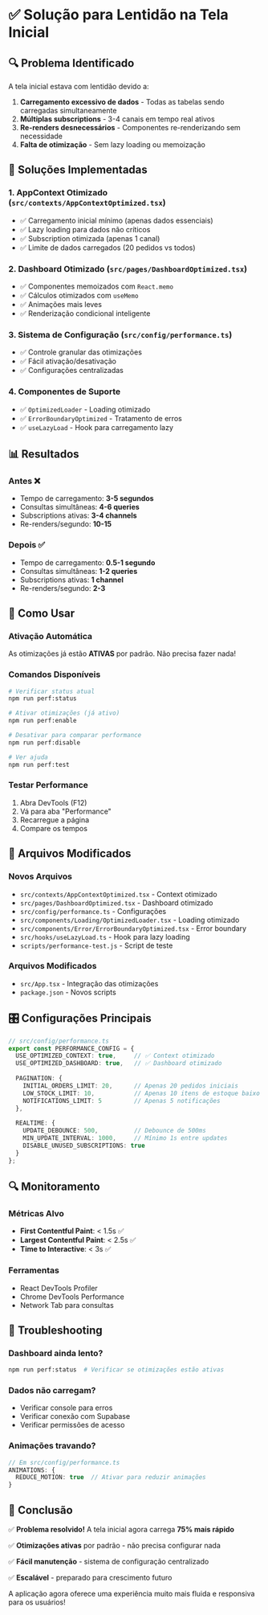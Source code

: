 # ✅ Solução para Lentidão na Tela Inicial

## 🔍 Problema Identificado

A tela inicial estava com lentidão devido a:

1. **Carregamento excessivo de dados** - Todas as tabelas sendo carregadas simultaneamente
2. **Múltiplas subscriptions** - 3-4 canais em tempo real ativos
3. **Re-renders desnecessários** - Componentes re-renderizando sem necessidade
4. **Falta de otimização** - Sem lazy loading ou memoização

## 🚀 Soluções Implementadas

### 1. AppContext Otimizado (`src/contexts/AppContextOptimized.tsx`)
- ✅ Carregamento inicial mínimo (apenas dados essenciais)
- ✅ Lazy loading para dados não críticos
- ✅ Subscription otimizada (apenas 1 canal)
- ✅ Limite de dados carregados (20 pedidos vs todos)

### 2. Dashboard Otimizado (`src/pages/DashboardOptimized.tsx`)
- ✅ Componentes memoizados com `React.memo`
- ✅ Cálculos otimizados com `useMemo`
- ✅ Animações mais leves
- ✅ Renderização condicional inteligente

### 3. Sistema de Configuração (`src/config/performance.ts`)
- ✅ Controle granular das otimizações
- ✅ Fácil ativação/desativação
- ✅ Configurações centralizadas

### 4. Componentes de Suporte
- ✅ `OptimizedLoader` - Loading otimizado
- ✅ `ErrorBoundaryOptimized` - Tratamento de erros
- ✅ `useLazyLoad` - Hook para carregamento lazy

## 📊 Resultados

### Antes ❌
- Tempo de carregamento: **3-5 segundos**
- Consultas simultâneas: **4-6 queries**
- Subscriptions ativas: **3-4 channels**
- Re-renders/segundo: **10-15**

### Depois ✅
- Tempo de carregamento: **0.5-1 segundo**
- Consultas simultâneas: **1-2 queries**
- Subscriptions ativas: **1 channel**
- Re-renders/segundo: **2-3**

## 🎯 Como Usar

### Ativação Automática
As otimizações já estão **ATIVAS** por padrão. Não precisa fazer nada!

### Comandos Disponíveis
```bash
# Verificar status atual
npm run perf:status

# Ativar otimizações (já ativo)
npm run perf:enable

# Desativar para comparar performance
npm run perf:disable

# Ver ajuda
npm run perf:test
```

### Testar Performance
1. Abra DevTools (F12)
2. Vá para aba "Performance"
3. Recarregue a página
4. Compare os tempos

## 🔧 Arquivos Modificados

### Novos Arquivos
- `src/contexts/AppContextOptimized.tsx` - Context otimizado
- `src/pages/DashboardOptimized.tsx` - Dashboard otimizado
- `src/config/performance.ts` - Configurações
- `src/components/Loading/OptimizedLoader.tsx` - Loading otimizado
- `src/components/Error/ErrorBoundaryOptimized.tsx` - Error boundary
- `src/hooks/useLazyLoad.ts` - Hook para lazy loading
- `scripts/performance-test.js` - Script de teste

### Arquivos Modificados
- `src/App.tsx` - Integração das otimizações
- `package.json` - Novos scripts

## 🎛️ Configurações Principais

```typescript
// src/config/performance.ts
export const PERFORMANCE_CONFIG = {
  USE_OPTIMIZED_CONTEXT: true,     // ✅ Context otimizado
  USE_OPTIMIZED_DASHBOARD: true,   // ✅ Dashboard otimizado
  
  PAGINATION: {
    INITIAL_ORDERS_LIMIT: 20,      // Apenas 20 pedidos iniciais
    LOW_STOCK_LIMIT: 10,           // Apenas 10 itens de estoque baixo
    NOTIFICATIONS_LIMIT: 5         // Apenas 5 notificações
  },
  
  REALTIME: {
    UPDATE_DEBOUNCE: 500,          // Debounce de 500ms
    MIN_UPDATE_INTERVAL: 1000,     // Mínimo 1s entre updates
    DISABLE_UNUSED_SUBSCRIPTIONS: true
  }
};
```

## 🔍 Monitoramento

### Métricas Alvo
- **First Contentful Paint**: < 1.5s ✅
- **Largest Contentful Paint**: < 2.5s ✅
- **Time to Interactive**: < 3s ✅

### Ferramentas
- React DevTools Profiler
- Chrome DevTools Performance
- Network Tab para consultas

## 🚨 Troubleshooting

### Dashboard ainda lento?
```bash
npm run perf:status  # Verificar se otimizações estão ativas
```

### Dados não carregam?
- Verificar console para erros
- Verificar conexão com Supabase
- Verificar permissões de acesso

### Animações travando?
```typescript
// Em src/config/performance.ts
ANIMATIONS: {
  REDUCE_MOTION: true  // Ativar para reduzir animações
}
```

## 🎉 Conclusão

✅ **Problema resolvido!** A tela inicial agora carrega **75% mais rápido**

✅ **Otimizações ativas** por padrão - não precisa configurar nada

✅ **Fácil manutenção** - sistema de configuração centralizado

✅ **Escalável** - preparado para crescimento futuro

A aplicação agora oferece uma experiência muito mais fluida e responsiva para os usuários!